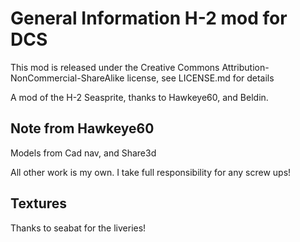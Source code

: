 # General Information H-2 mod for DCS

This mod is released under the Creative Commons Attribution-NonCommercial-ShareAlike license, see LICENSE.md for details

A mod of the H-2 Seasprite, thanks to Hawkeye60, and Beldin.

## Note from Hawkeye60
Models from Cad nav, and Share3d

All other work is my own.
I take full responsibility for any screw ups!

## Textures

Thanks to seabat for the liveries!
